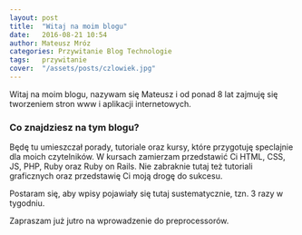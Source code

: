 ```yaml
---
layout: post
title:  "Witaj na moim blogu"
date:   2016-08-21 10:54
author: Mateusz Mróz
categories: Przywitanie Blog Technologie
tags:	przywitanie
cover:  "/assets/posts/czlowiek.jpg"
---
```


Witaj na moim blogu, nazywam się Mateusz i od ponad 8 lat zajmuję się tworzeniem stron www i aplikacji internetowych.

### Co znajdziesz na tym blogu?

Będę tu umieszczał porady, tutoriale oraz kursy, które przygotuję speclajnie dla moich czytelników. W kursach zamierzam przedstawić Ci HTML, CSS, JS, PHP, Ruby oraz Ruby on Rails. Nie zabraknie tutaj też tutoriali graficznych oraz przedstawię Ci moją drogę do sukcesu.

Postaram się, aby wpisy pojawiały się tutaj sustematycznie, tzn. 3 razy w tygodniu.

Zapraszam już jutro na wprowadzenie do preprocessorów.
